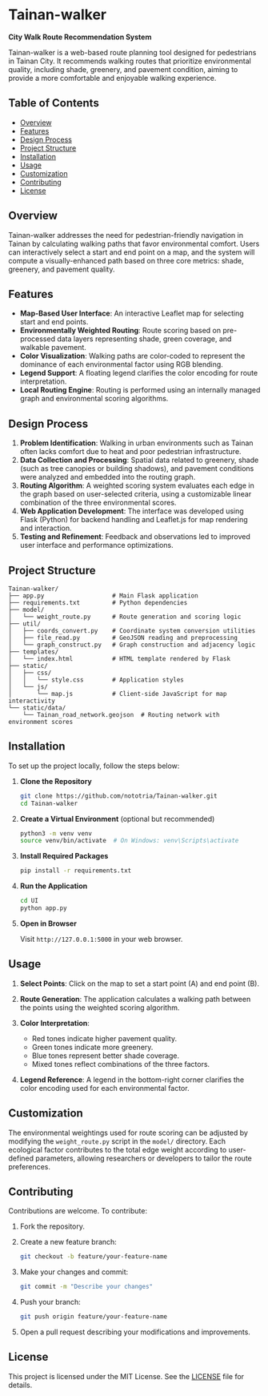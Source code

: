 # Tainan-walker

**City Walk Route Recommendation System**

Tainan-walker is a web-based route planning tool designed for pedestrians in Tainan City. It recommends walking routes that prioritize environmental quality, including shade, greenery, and pavement condition, aiming to provide a more comfortable and enjoyable walking experience.

## Table of Contents

* [Overview](#overview)
* [Features](#features)
* [Design Process](#design-process)
* [Project Structure](#project-structure)
* [Installation](#installation)
* [Usage](#usage)
* [Customization](#customization)
* [Contributing](#contributing)
* [License](#license)

## Overview

Tainan-walker addresses the need for pedestrian-friendly navigation in Tainan by calculating walking paths that favor environmental comfort. Users can interactively select a start and end point on a map, and the system will compute a visually-enhanced path based on three core metrics: shade, greenery, and pavement quality.

## Features

* **Map-Based User Interface**: An interactive Leaflet map for selecting start and end points.
* **Environmentally Weighted Routing**: Route scoring based on pre-processed data layers representing shade, green coverage, and walkable pavement.
* **Color Visualization**: Walking paths are color-coded to represent the dominance of each environmental factor using RGB blending.
* **Legend Support**: A floating legend clarifies the color encoding for route interpretation.
* **Local Routing Engine**: Routing is performed using an internally managed graph and environmental scoring algorithms.

## Design Process

1. **Problem Identification**: Walking in urban environments such as Tainan often lacks comfort due to heat and poor pedestrian infrastructure.
2. **Data Collection and Processing**: Spatial data related to greenery, shade (such as tree canopies or building shadows), and pavement conditions were analyzed and embedded into the routing graph.
3. **Routing Algorithm**: A weighted scoring system evaluates each edge in the graph based on user-selected criteria, using a customizable linear combination of the three environmental scores.
4. **Web Application Development**: The interface was developed using Flask (Python) for backend handling and Leaflet.js for map rendering and interaction.
5. **Testing and Refinement**: Feedback and observations led to improved user interface and performance optimizations.

## Project Structure

```text
Tainan-walker/
├── app.py                   # Main Flask application
├── requirements.txt         # Python dependencies
├── model/
│   └── weight_route.py      # Route generation and scoring logic
├── util/
│   ├── coords_convert.py    # Coordinate system conversion utilities
│   ├── file_read.py         # GeoJSON reading and preprocessing
│   └── graph_construct.py   # Graph construction and adjacency logic
├── templates/
│   └── index.html           # HTML template rendered by Flask
├── static/
│   ├── css/
│   │   └── style.css        # Application styles
│   └── js/
│       └── map.js           # Client-side JavaScript for map interactivity
└── static/data/
    └── Tainan_road_network.geojson  # Routing network with environment scores
```

## Installation

To set up the project locally, follow the steps below:

1. **Clone the Repository**

   ```bash
   git clone https://github.com/nototria/Tainan-walker.git
   cd Tainan-walker
   ```

2. **Create a Virtual Environment** (optional but recommended)

   ```bash
   python3 -m venv venv
   source venv/bin/activate  # On Windows: venv\Scripts\activate
   ```

3. **Install Required Packages**

   ```bash
   pip install -r requirements.txt
   ```

4. **Run the Application**

   ```bash
   cd UI
   python app.py
   ```

5. **Open in Browser**

   Visit `http://127.0.0.1:5000` in your web browser.

## Usage

1. **Select Points**: Click on the map to set a start point (A) and end point (B).
2. **Route Generation**: The application calculates a walking path between the points using the weighted scoring algorithm.
3. **Color Interpretation**:

   * Red tones indicate higher pavement quality.
   * Green tones indicate more greenery.
   * Blue tones represent better shade coverage.
   * Mixed tones reflect combinations of the three factors.
4. **Legend Reference**: A legend in the bottom-right corner clarifies the color encoding used for each environmental factor.

## Customization

The environmental weightings used for route scoring can be adjusted by modifying the `weight_route.py` script in the `model/` directory. Each ecological factor contributes to the total edge weight according to user-defined parameters, allowing researchers or developers to tailor the route preferences.

## Contributing

Contributions are welcome. To contribute:

1. Fork the repository.

2. Create a new feature branch:

   ```bash
   git checkout -b feature/your-feature-name
   ```

3. Make your changes and commit:

   ```bash
   git commit -m "Describe your changes"
   ```

4. Push your branch:

   ```bash
   git push origin feature/your-feature-name
   ```

5. Open a pull request describing your modifications and improvements.

## License

This project is licensed under the MIT License. See the [LICENSE](LICENSE) file for details.
